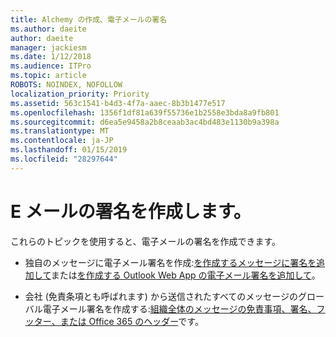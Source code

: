 ```yaml
---
title: Alchemy の作成、電子メールの署名
ms.author: daeite
author: daeite
manager: jackiesm
ms.date: 1/12/2018
ms.audience: ITPro
ms.topic: article
ROBOTS: NOINDEX, NOFOLLOW
localization_priority: Priority
ms.assetid: 563c1541-b4d3-4f7a-aaec-8b3b1477e517
ms.openlocfilehash: 1356f1df81a639f55736e1b2558e3bda8a9fb801
ms.sourcegitcommit: d6ea5e9458a2b8ceaab3ac4bd483e1130b9a398a
ms.translationtype: MT
ms.contentlocale: ja-JP
ms.lasthandoff: 01/15/2019
ms.locfileid: "28297644"
---
```

# <a name="create-email-signatures"></a>E メールの署名を作成します。

これらのトピックを使用すると、電子メールの署名を作成できます。
  
- 独自のメッセージに電子メール署名を作成:[を作成するメッセージに署名を追加して](https://support.office.com/article/8ee5d4f4-68fd-464a-a1c1-0e1c80bb27f2.aspx)または[を作成する Outlook Web App の電子メール署名を追加して](https://support.office.com/article/0f230564-11b9-4239-83de-f10cbe4dfdfc.aspx)。
    
- 会社 (免責条項とも呼ばれます) から送信されたすべてのメッセージのグローバル電子メール署名を作成する:[組織全体のメッセージの免責事項、署名、フッター、または Office 365 のヘッダー](https://go.microsoft.com/fwlink/p/?linkid=391096)です。
    


